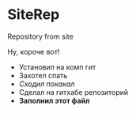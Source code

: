 # SiteRep
Repository from site


Ну, короче вот!
* Установил на комп гит
* Захотел спать
* *Сходил покакал*
* Сделал на гитхабе репозиторий 
* **Заполнил этот файл**
